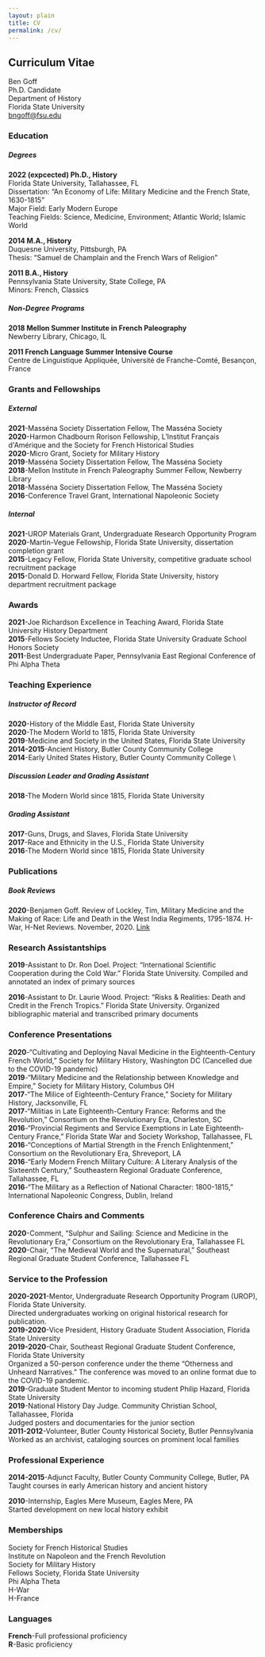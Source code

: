 ```yaml
---
layout: plain
title: CV
permalink: /cv/
---
```

## Curriculum Vitae
Ben Goff
\
Ph.D. Candidate
\
Department of History
\
Florida State University
\
bngoff@fsu.edu

### Education

##### Degrees 
**2022 (expcected) Ph.D., History**
\
Florida State University, Tallahassee, FL
\
Dissertation: “An Economy of Life: Military Medicine and the French State, 1630-1815”
\
Major Field: Early Modern Europe
\
Teaching Fields: Science, Medicine, Environment; Atlantic World; Islamic World 

**2014 M.A., History**
\
Duquesne University, Pittsburgh, PA
\
Thesis: “Samuel de Champlain and the French Wars of Religion” 

**2011 B.A., History** 
\
Pennsylvania State University, State College, PA
\
Minors: French, Classics
 
##### Non-Degree Programs

**2018 Mellon Summer Institute in French Paleography**
\
Newberry Library, Chicago, IL 

**2011 French Language Summer Intensive Course** 
\
Centre de Linguistique Appliquée, Université de Franche-Comté, Besançon, France

### Grants and Fellowships    

##### External

**2021**-Masséna Society Dissertation Fellow, The Masséna Society
\
**2020**-Harmon Chadbourn Rorison Fellowship, L’Institut Français d'Amérique and the Society for French Historical Studies
\
**2020**-Micro Grant, Society for Military History
\
**2019**-Masséna Society Dissertation Fellow, The Masséna Society
\
**2018**-Mellon Institute in French Paleography Summer Fellow, Newberry Library
\
**2018**-Masséna Society Dissertation Fellow, The Masséna Society
\
**2016**-Conference Travel Grant, International Napoleonic Society 		
##### Internal 

**2021**-UROP Materials Grant, Undergraduate Research Opportunity Program 
\
**2020**-Martin-Vegue Fellowship, Florida State University, dissertation completion grant
\
**2015**-Legacy Fellow, Florida State University, competitive graduate school recruitment package
\
**2015**-Donald D. Horward Fellow, Florida State University, history department recruitment package 

### Awards

**2021**-Joe Richardson Excellence in Teaching Award, Florida State University History Department
\
**2015**-Fellows Society Inductee, Florida State University Graduate School Honors Society
\
**2011**-Best Undergraduate Paper, Pennsylvania East Regional Conference of Phi Alpha Theta

### Teaching Experience

##### Instructor of Record

**2020**-History of the Middle East, Florida State University 
\
**2020**-The Modern World to 1815, Florida State University
\
**2019**-Medicine and Society in the United States, Florida State University
\
**2014-2015**-Ancient History, Butler County Community College
\
**2014**-Early United States History, Butler County Community College
\
##### Discussion Leader and Grading Assistant

**2018**-The Modern World since 1815, Florida State University 

##### Grading Assistant

**2017**-Guns, Drugs, and Slaves, Florida State University
\
**2017**-Race and Ethnicity in the U.S., Florida State University
\
**2016**-The Modern World since 1815, Florida State University

### Publications

##### Book Reviews

**2020**-Benjamen Goff. Review of Lockley, Tim, Military Medicine and the Making of Race: Life and Death in the West India Regiments, 1795-1874. H-War, H-Net Reviews. November, 2020. [Link](https://www.h-net.org/reviews/showrev.php?id=55426)

### Research Assistantships 

**2019**-Assistant to Dr. Ron Doel. Project: “International Scientific Cooperation during the Cold War.” Florida State University. Compiled and annotated an index of primary sources

**2016**-Assistant to Dr. Laurie Wood. Project: “Risks & Realities: Death and Credit in the French Tropics.” Florida State University. Organized bibliographic material and transcribed primary documents

### Conference Presentations 

**2020**-“Cultivating and Deploying Naval Medicine in the Eighteenth-Century French World,” Society for Military History, Washington DC (Cancelled due to 
the COVID-19 pandemic)
\
**2019**-“Military Medicine and the Relationship between Knowledge and Empire,” Society for Military History, Columbus OH
\
**2017**-“The Milice of Eighteenth-Century France,” Society for Military History, Jacksonville, FL
\
**2017**-“Militias in Late Eighteenth-Century France: Reforms and the Revolution,” Consortium on the Revolutionary Era, Charleston, SC
\
**2016**-“Provincial Regiments and Service Exemptions in Late Eighteenth-Century France,” Florida State War and Society Workshop, Tallahassee, FL
\
**2016**-“Conceptions of Martial Strength in the French Enlightenment,” Consortium on the Revolutionary Era, Shreveport, LA
\
**2016**-“Early Modern French Military Culture: A Literary Analysis of the Sixteenth Century,” Southeastern Regional Graduate Conference, Tallahassee, FL
\
**2016**-“The Military as a Reflection of National Character: 1800-1815,” International Napoleonic Congress, Dublin, Ireland

### Conference Chairs and Comments  

**2020**-Comment, “Sulphur and Sailing: Science and Medicine in the Revolutionary Era,” Consortium on the Revolutionary Era, Tallahassee FL
\
**2020**-Chair, “The Medieval World and the Supernatural,” Southeast Regional Graduate Student Conference, Tallahassee FL

### Service to the Profession  

**2020-2021**-Mentor, Undergraduate Research Opportunity Program (UROP), Florida State University.
\
Directed undergraduates working on original historical research for publication.
\
**2019-2020**-Vice President, History Graduate Student Association, Florida State University
\
**2019-2020**-Chair, Southeast Regional Graduate Student Conference, Florida State University
\
Organized a 50-person conference under the theme “Otherness and Unheard Narratives.” The conference was moved to an online format due to the COVID-19 pandemic. 
\
**2019**-Graduate Student Mentor to incoming student Philip Hazard, Florida State University
\
**2019**-National History Day Judge. Community Christian School, Tallahassee, Florida
\
Judged posters and documentaries for the junior section
\
**2011-2012**-Volunteer, Butler County Historical Society, Butler Pennsylvania
\
Worked as an archivist, cataloging sources on prominent local families  

### Professional Experience 
		
**2014-2015**-Adjunct Faculty, Butler County Community College, Butler, PA
\
Taught courses in early American history and ancient history 

**2010**-Internship, Eagles Mere Museum, Eagles Mere, PA
\
Started development on new local history exhibit  
  
### Memberships 

Society for French Historical Studies
\
Institute on Napoleon and the French Revolution
\
Society for Military History
\
Fellows Society, Florida State University
\
Phi Alpha Theta
\
H-War
\
H-France 

### Languages 

**French**-Full professional proficiency      
**R**-Basic proficiency
